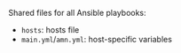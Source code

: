 Shared files for all Ansible playbooks:

+ `hosts`: hosts file
+ `main.yml`/`amn.yml`: host-specific variables
